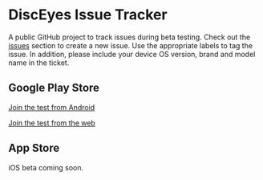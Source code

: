 # DiscEyes Issue Tracker

A public GitHub project to track issues during beta testing. Check out the [issues](https://github.com/cswkim/disceyes-issue-tracker/issues) section to create a new issue. Use the appropriate labels to tag the
issue. In addition, please include your device OS version, brand and model name in the ticket.

## Google Play Store

[Join the test from Android](https://play.google.com/store/apps/details?id=com.cswkim.disceyes)

[Join the test from the web](https://play.google.com/apps/testing/com.cswkim.disceyes)

## App Store

iOS beta coming soon.